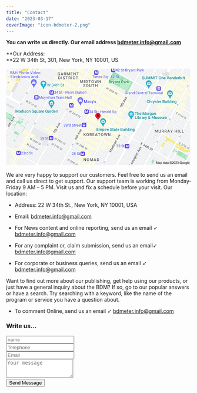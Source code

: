 ```yaml
---
title: "Contact"
date: "2023-03-17"
coverImage: "icon-bdmeter-2.png"
---
```



**You can write us directly. Our email address [bdmeter.info@gmail.com](mailto:bdmeter.info@gmail.com)**

**Our Address:  
**22 W 34th St, 301, New York, NY 10001, US

![](images/image.png)


We are very happy to support our customers. Feel free to send us an email and call us direct to get support. Our support team is working from Monday-Friday 9 AM – 5 PM. Visit us and fix a schedule before your visit. Our location:

- Address: 22 W 34th St., New York, NY 10001, USA
- Email: bdmeter.info@gmail.com

- For News content and online reporting, send us an email ➶ bdmeter.info@gmail.com
- For any complaint or, claim submission, send us an email➶ bdmeter.info@gmail.com
- For corporate or business queries, send us an email ➶ bdmeter.info@gmail.com

Want to find out more about our publishing, get help using our products, or just have a general inquiry about the BDM? If so, go to our popular answers or have a search. Try searching with a keyword, like the name of the program or service you have a question about.

- To comment Online, send us an email ➶ bdmeter.info@gmail.com

### Write us...

<div class="form">
    <form name="contactform" method="POST" action="thanks.html">
        <?php include 'form.php';?>
        <div class="form-row">
            <div class="form-group col-lg-6" id="name">
                <input type="text" class="form-control" placeholder="name" required="True" name="name" data-rule="minlen:4" data-msg="Please enter at least 4 chars">
            </div>
            <div class="form-group col-lg-6" id="tel">
                <input type="tel" class="form-control" placeholder="Telephone" name="tel" data-rule="minlen:10" data-msg="Please enter a valid mobile no">
            </div>
            <div class="form-group col-lg-6" id="mail">
                <input type="email" class="form-control" placeholder="Email" name="email" data-rule="email" data-msg="Please enter a valid email">
            </div>
        </div>
        <div class="form-group">
            <textarea class="form-control" id="exampleFormControlTextarea1" rows="3" placeholder="Your message" name="message" data-rule="minlen:2" data-msg="Please write something for us"></textarea>
        </div>
        <div class="text-center"><button type="submit"  id="button" name="submit" title="Send Message">Send Message</button></div>
    </form>
</div>
